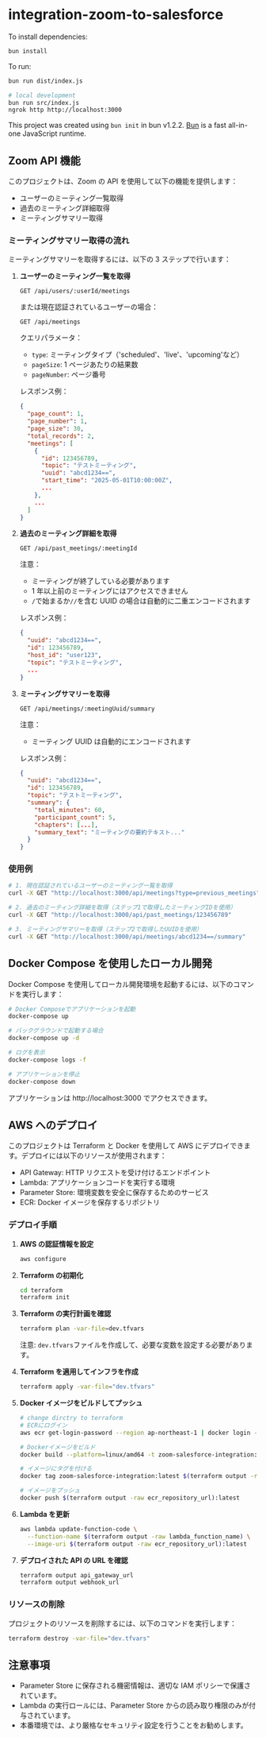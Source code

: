 # integration-zoom-to-salesforce

To install dependencies:

```bash
bun install
```

To run:

```bash
bun run dist/index.js

# local development
bun run src/index.js
ngrok http http://localhost:3000
```

This project was created using `bun init` in bun v1.2.2. [Bun](https://bun.sh) is a fast all-in-one JavaScript runtime.

## Zoom API 機能

このプロジェクトは、Zoom の API を使用して以下の機能を提供します：

- ユーザーのミーティング一覧取得
- 過去のミーティング詳細取得
- ミーティングサマリー取得

### ミーティングサマリー取得の流れ

ミーティングサマリーを取得するには、以下の 3 ステップで行います：

1. **ユーザーのミーティング一覧を取得**

   ```
   GET /api/users/:userId/meetings
   ```

   または現在認証されているユーザーの場合：

   ```
   GET /api/meetings
   ```

   クエリパラメータ：

   - `type`: ミーティングタイプ（'scheduled'、'live'、'upcoming'など）
   - `pageSize`: 1 ページあたりの結果数
   - `pageNumber`: ページ番号

   レスポンス例：

   ```json
   {
     "page_count": 1,
     "page_number": 1,
     "page_size": 30,
     "total_records": 2,
     "meetings": [
       {
         "id": 123456789,
         "topic": "テストミーティング",
         "uuid": "abcd1234==",
         "start_time": "2025-05-01T10:00:00Z",
         ...
       },
       ...
     ]
   }
   ```

2. **過去のミーティング詳細を取得**

   ```
   GET /api/past_meetings/:meetingId
   ```

   注意：

   - ミーティングが終了している必要があります
   - 1 年以上前のミーティングにはアクセスできません
   - `/`で始まるか`//`を含む UUID の場合は自動的に二重エンコードされます

   レスポンス例：

   ```json
   {
     "uuid": "abcd1234==",
     "id": 123456789,
     "host_id": "user123",
     "topic": "テストミーティング",
     ...
   }
   ```

3. **ミーティングサマリーを取得**

   ```
   GET /api/meetings/:meetingUuid/summary
   ```

   注意：

   - ミーティング UUID は自動的にエンコードされます

   レスポンス例：

   ```json
   {
     "uuid": "abcd1234==",
     "id": 123456789,
     "topic": "テストミーティング",
     "summary": {
       "total_minutes": 60,
       "participant_count": 5,
       "chapters": [...],
       "summary_text": "ミーティングの要約テキスト..."
     }
   }
   ```

### 使用例

```bash
# 1. 現在認証されているユーザーのミーティング一覧を取得
curl -X GET "http://localhost:3000/api/meetings?type=previous_meetings"

# 2. 過去のミーティング詳細を取得（ステップ1で取得したミーティングIDを使用）
curl -X GET "http://localhost:3000/api/past_meetings/123456789"

# 3. ミーティングサマリーを取得（ステップ2で取得したUUIDを使用）
curl -X GET "http://localhost:3000/api/meetings/abcd1234==/summary"
```

## Docker Compose を使用したローカル開発

Docker Compose を使用してローカル開発環境を起動するには、以下のコマンドを実行します：

```bash
# Docker Composeでアプリケーションを起動
docker-compose up

# バックグラウンドで起動する場合
docker-compose up -d

# ログを表示
docker-compose logs -f

# アプリケーションを停止
docker-compose down
```

アプリケーションは http://localhost:3000 でアクセスできます。

## AWS へのデプロイ

このプロジェクトは Terraform と Docker を使用して AWS にデプロイできます。デプロイには以下のリソースが使用されます：

- API Gateway: HTTP リクエストを受け付けるエンドポイント
- Lambda: アプリケーションコードを実行する環境
- Parameter Store: 環境変数を安全に保存するためのサービス
- ECR: Docker イメージを保存するリポジトリ

### デプロイ手順

1. **AWS の認証情報を設定**

   ```bash
   aws configure
   ```

2. **Terraform の初期化**

   ```bash
   cd terraform
   terraform init
   ```

3. **Terraform の実行計画を確認**

   ```bash
   terraform plan -var-file=dev.tfvars
   ```

   注意: `dev.tfvars`ファイルを作成して、必要な変数を設定する必要があります。

4. **Terraform を適用してインフラを作成**

   ```bash
   terraform apply -var-file="dev.tfvars"
   ```

5. **Docker イメージをビルドしてプッシュ**

   ```bash
   # change dirctry to terraform
   # ECRにログイン
   aws ecr get-login-password --region ap-northeast-1 | docker login --username AWS --password-stdin $(terraform output -raw ecr_repository_url)

   # Dockerイメージをビルド
   docker build --platform=linux/amd64 -t zoom-salesforce-integration:latest -f ../docker/Dockerfile .

   # イメージにタグを付ける
   docker tag zoom-salesforce-integration:latest $(terraform output -raw ecr_repository_url):latest

   # イメージをプッシュ
   docker push $(terraform output -raw ecr_repository_url):latest
   ```

6. **Lambda を更新**

   ```bash
   aws lambda update-function-code \
     --function-name $(terraform output -raw lambda_function_name) \
     --image-uri $(terraform output -raw ecr_repository_url):latest
   ```

7. **デプロイされた API の URL を確認**

   ```bash
   terraform output api_gateway_url
   terraform output webhook_url
   ```

### リソースの削除

プロジェクトのリソースを削除するには、以下のコマンドを実行します：

```bash
terraform destroy -var-file="dev.tfvars"
```

## 注意事項

- Parameter Store に保存される機密情報は、適切な IAM ポリシーで保護されています。
- Lambda の実行ロールには、Parameter Store からの読み取り権限のみが付与されています。
- 本番環境では、より厳格なセキュリティ設定を行うことをお勧めします。
